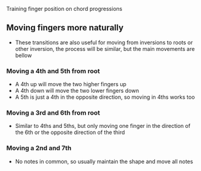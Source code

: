  Training finger position on chord progressions
## Moving fingers more naturally
- These transitions are also useful for moving from inversions to roots or other inversion, the process will be similar, but the main movements are bellow
### Moving a 4th and 5th from root
- A 4th up will move the two higher fingers up
- A 4th down will move the two lower fingers down
- A 5th is just a 4th in the opposite direction, so moving in 4ths works too
### Moving a 3rd and 6th from root
- Similar to 4ths and 5ths, but only moving one finger in the direction of the 6th or the opposite direction of the third
### Moving a 2nd and 7th
- No notes in common, so usually maintain the shape and move all notes